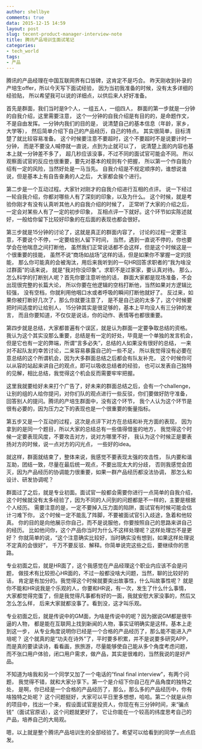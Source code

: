 ```yaml
---
author: shellbye
comments: true
data: 2015-12-15 14:59
layout: post
slug: tecent-product-manager-interview-note
title: 腾讯产品培训生面试笔记
categories:
- tech_world
tags:
- 产品
---
```


腾讯的产品经理在中国互联网界有口皆碑，这肯定不是巧合。
昨天刚收到补录的产培生offer，所以今天写下面试经验，
因为当初我准备的时候，没有太多详细的经验贴，
所以希望我可以说的详细点，以供后来人好好准备。


首先是群面，我们当时是9个人，一组五人，一组四人，
群面的第一步就是一分钟的自我介绍，这里需要注意，
这个一分钟的自我介绍是有目的的，是命题作文，
不是自由发挥。一分钟内我们的目的是，
说清楚自己的基本信息（年龄，家乡，大学等），
然后简单介绍下自己的产品经历，自己的特点。
其实很简单，目标清楚了就比较容易准备。
这个时候要注意不要超时，这个不要超时不是说要计时一分钟，
而是不要没人喊停就一直说，点到为止就可以了，
说清楚上面的内容也基本上就一分钟差不多了，
超几秒应该没事，不过不同的面试官可能会不同。
所以观察面试官的反应也很重要，要先对基本的规则有个把握，
所以第一个作自我介绍有一定的风险，当然好处是一马当先。
自我介绍是不规定顺序的，谁想说谁说，但是基本上有自告奋勇的人之后，
大家都会挨个进行。

第二步是一个互动过程。大家针对刚才的自我介绍进行互相的点评。
说一下经过一轮自我介绍，你都对哪些人有了深刻的印象，以及为什么。
这个时候，就是考验你刚才有没有认真听其他人的自我介绍的时候了，
正常听了大家的介绍之后，一定会对某些人有了一定的初步印象，
互相点评一下就好。这个环节如实陈述就好，一般给你留下比较好印象的在后面的表现也都会很好。

第三步就是15分钟的讨论了，这就是真正的群面内容了，
讨论的过程一定要注意，不要说个不停，一定要给别人留下时间，
当然，遇到一直说不停的，你也要学会在他喘息之间打断他，
虽然我们正常说话都不会这样，但是这个时候这是一个很重要的技能，
虽然不说“商场如战场”这样的话，但是如果你不掌握一定的技能，
那么你可能真的会被淘汰，用后来我听到的一句HR回答求职者的“我为啥没过群面”的话来说，
就是“我对你没印象”。求职不是过家家，要认真对待。
那么，怎么科学的打断别人呢？首先你要注意听他的话，
群面大家都是现场准备，不会出现很完整的长篇大论，
所以你要在他逻辑的空档打断他，当然如果对方逻辑比较强，
没有空档，你就利用他咽口水或者呼吸的瞬间打断他就好了。
反过来，如果你被打断好几次了，那么你就要注意了，
是不是自己说的太多了，这个时候要把时间适度的让给别人，
15分钟其实是很足够的，基本上平均没人有三分钟的发言，
而且你要知道，不仅仅是说话，你的动作、表情等也都很重要。

第四步就是总结，大家都普遍有个误区，就是认为群面一定要争取总结的资格。
我认为这个其实没那么重要，总结是有一定的好处，毕竟是一个单独的发言机会，
但是它也有一定的弊端，所谓“言多必失”，总结的人如果没有很好的总结，
一来对不起队友的幸苦讨论，二来容易暴露自己的一些不足，
所以我觉得没有必要在意总结的这个所谓机会，因为大多群面总结之后都会有队友补充，
这个时候你可以从容的站起来讲自己的观点，即可以吸收总结者的经验，
也可以发表自己独特的见解，相比总结，我觉得这个机会反而需要牢牢把握。

这里我就要给好未来打个广告了，好未来的群面总结之后，会有一个challenge，
让别的组的人给你提问，对你们队的观点进行一些反驳，你们要做好防守准备，
回答别人的提问。腾讯的产培生群面中，没有这个环节，
我个人认为这个环节是很有必要的，因为压力之下的表现也是一个很重要的衡量指标。

第五步又是一个互动的过程，这次是点评下对方在总结和补充方面的表现，
因为拿到的是同一个题目，所以大家的总结总有一些值得借鉴的地方，
我觉得这个时候一定要表现风度，不要攻击对方，说对方哪里不好，
我认为这个时候正是要表扬对方的时候，说一点对方的闪光点，
一些好的idea。

就这样，群面就结束了，整体来说，我感觉不要表现太强的攻击性，
队内要和谐互助，团结一致，尽量在最后统一观点，不要出现太大的分歧，
否则我感觉会团灭，因为产品经历的协调能力很重要，如果一群产品经历都没法协调，
那怎么和设计、研发协调呢？

群面过了之后，就是专业初面。面试官一般都会需要你进行一点简单的自我介绍，
这个时候就没有太多经验了，因为不同的人问到的问题都是不一样的，主要是根据个人经历。
需要注意的是，一定不要掉入压力面的陷阱，面试官有时候可能会估计刁难下你，
这个时候一定不能乱了阵脚，不要被面试官引入歧途，急着和他较真。
你的目的是向他展示你自己，而不是说服他，你要按照自己的思路来讲自己的经历。
比如他问你，这个产品你当时为什么不这样处理呢？这样处理岂不是更好？
你就简单的说，“这个注意确实比较好，当时确实没有想到，如果这样处理说不定真的会很好”，
千万不要反驳、解释。你简单说完这些之后，要继续你的思路。

专业初面之后，就是HR面了，这个我感觉在产品经理这个职业内应该不会是问题，
做技术有比较担心HR面的，不过一般都没啥大问题，当然，聊的比较好的话，
肯定是有加分的。我觉得这个时候就要突出故事性，什么叫故事性呢？
就是你不能和HR说我是个乐观的人，你要和HR说，有一次，发生了什么什么事情，
大家都觉得完蛋了，但是我觉得凡事都有好的一面，我就安慰大家没事的，然后又怎么怎么样，
后来大家就都没事了。看到没，这才叫乐观。

专业初面之后，就是传说中的GM面，为啥是传说中的呢？因为据说GM都是很牛逼的人物，
都是能在互联网上找到新闻的人物，事实证明确实是这样。基本上走到这一步，
从专业角度说明你已经是一个合格的产品经历了，那么能不能进入产培呢？
这个就真的是“功夫在诗外”了，平时要多积累，并不是说要多研究APP，
而是真的要读读诗，看看画，旅旅游，尽量能够使自己能从多个角度考虑问题，
而不张口用户体验，闭口用户需求，做产品，其实是很难的，当然我说的是好产品。

不知道为啥我和另一个同学又加了一个电话的“final final interview”，有两个问题，
我觉得不错，就和大家分享下。第一个是介绍下你自己在产品角度的独特之处，
是啊，你已经是一个合格的产品经历了，那么，那么多的产品经历中，你有啥独特之处呢？
这个问题挺好，大家可以平日里多想想，哈哈。第二个就是从你的项目中，找出一个来，
假设面试官是投资人，你现在有三分钟时间，来“骗点钱”（面试官原话），这个问题就更好了，
它让你能在一个较高的纬度思考自己的产品，培养自己的大局观。

嗯，以上就是整个腾讯产品培训生的全部经验了。希望可以给看到的同学一点点启发。







